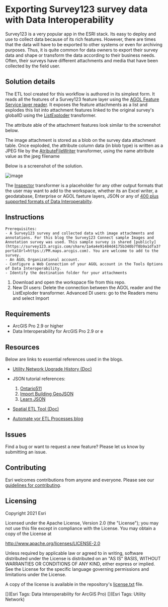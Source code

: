 # Exporting Survey123 survey data with Data Interoperability

Survey123 is a very popular app in the ESRI stack. Its easy to deploy and use to collect data because of its rich features. However, there are times that the data will have to be exported to other systems or even for archiving purposes. Thus, it is quite common for data owners to export their survey data and shape or transform  the data  according to their business needs. Often, their surveys have different attachments and media that have been collected by the field user.   <br/>

## Solution details
The ETL tool created for this workflow is authored in its simplest form. It reads all the features of a Survey123 feature layer using the [AGOL Feature Service layer reader](https://docs.safe.com/fme/html/FME_Desktop_Documentation/FME_ReadersWriters/arcgisonlinefeatures/arcgisonlinefeatures.htm). It exposes the feature attachments as a list and explodes this list into attachment features linked to the original survey's globalID using the [ListExploder](http://docs.safe.com/fme/html/FME_Desktop_Documentation/FME_Transformers/Transformers/listexploder.htm) transformer. <br/>

The attribute able of the attachment features look similar to the screenshot below. </br>




The image attachment is stored as a blob on the survey data attachment table. Once exploded, the attribute column data (in blob type) is written as a JPEG file by the [AtributeFileWriter](http://docs.safe.com/fme/html/FME_Desktop_Documentation/FME_Transformers/Transformers/attributefilewriter.htm) transformer, using the name attribute value as the jpeg filename <br/>

Below is a screenshot of the solution. <br/>

![image](https://user-images.githubusercontent.com/87094963/166831682-d5e9968d-14c1-4d3a-b2e6-b020d0150970.png)

The [Inspector](http://docs.safe.com/fme/html/FME_Desktop_Documentation/FME_Transformers/Transformers/inspeector.htm) transformer is a placeholder for any other output formats that the user may want to add to the workspace, whether its an Excel writer, a geodatabase, Enterprise or AGOL faeture layers, JSON or any of [400 plus supported formats of Data Interoperabilty](https://pro.arcgis.com/en/pro-app/latest/help/data/data-interoperability/supported-formats-with-the-data-interoperability-extension.htm).<br/>


## Instructions

    Prerequisites:
    - A Survey123 survey and collected data with image attachments and annotations. For this blog the Survey123 Connect sample Images and Annotation survey was used. This sample survey is shared [publicly](https://survey123.arcgis.com/share/1a4a4e91484d4175b340b7f8b9a1dfa3?portalUrl=https://PM.maps.arcgis.com). You are welcome to add to the survey.
    - An AGOL Organizational account.
    - Configure a Web Connection of your AGOL account in the Tools Options of Data Interoperability. 
    - Identify the destination folder for your attachments

1. Download and open the workspace file from this repo.
2. New DI users: Delete the connection between the AGOL reader and the ListExploder transformer. Advanced DI users: go to the Readers menu and select Import 








## Requirements

* ArcGIS Pro 2.9 or higher
* Data Interoperability for ArcGIS Pro 2.9 or e


## Resources

Below are links to essential references used in the blogs.

* [Utility Network Upgrade History (Doc)](https://pro.arcgis.com/en/pro-app/latest/help/data/utility-network/utility-network-upgrade-history.htm)<br/>
* JSON tutorial references:<br/>
    1. [Ontario511](https://pm.maps.arcgis.com/home/item.html?id=4ec1d2420089451bb173e90ce01e2e0a)<br/>
    2. [Import Building GeoJSON](https://pm.maps.arcgis.com/home/item.html?id=9da0f8ae5fee45aca11bf77f712884c8)<br/>
    3. [Learn JSON](https://www.youtube.com/watch?v=iiADhChRriM)<br/>

* [Spatial ETL Tool (Doc)](https://pro.arcgis.com/en/pro-app/latest/help/data/data-interoperability/spatial-etl-tools.htm)
* [Automate yor ETL Processes blog](https://community.esri.com/t5/arcgis-data-interoperability-blog/automate-your-etl-processes-on-a-schedule-two-ways/ba-p/883616)<br/>


## Issues

Find a bug or want to request a new feature?  Please let us know by submitting an issue.

## Contributing

Esri welcomes contributions from anyone and everyone. Please see our [guidelines for contributing](https://github.com/esri/contributing).

## Licensing
Copyright 2021 Esri

Licensed under the Apache License, Version 2.0 (the "License");
you may not use this file except in compliance with the License.
You may obtain a copy of the License at

   http://www.apache.org/licenses/LICENSE-2.0

Unless required by applicable law or agreed to in writing, software
distributed under the License is distributed on an "AS IS" BASIS,
WITHOUT WARRANTIES OR CONDITIONS OF ANY KIND, either express or implied.
See the License for the specific language governing permissions and
limitations under the License.

A copy of the license is available in the repository's [license.txt](https://github.com/salvaleonrp/di-data-driven-electric-utility-export-subnetwork/blob/main/license.txt) file.

[](Esri Tags: Data Interoperability for ArcGIS Pro)
[](Esri Tags: Utility Network)
